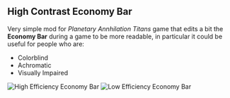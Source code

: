 ## High Contrast Economy Bar

Very simple mod for *Planetary Annhilation Titans* game that edits a bit the **Economy Bar** during a game to be more readable, in particular it could be useful for people who are:
- Colorblind
- Achromatic
- Visually Impaired


![High Efficiency Economy  Bar](https://github.com/Romans96/highcontrat-economybar/blob/main/images/img_higheff_v1.0.0.png)
![Low Efficiency Economy Bar](https://github.com/Romans96/highcontrat-economybar/blob/main/images/img_loweff_v1.0.0.png)